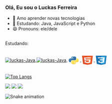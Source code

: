 ### Olá, Eu sou o Luckas Ferreira

- 💬 Amo aprender novas tecnologias
- 🌱 Estudando: Java, JavaScript e Python
- 😄 Pronouns: ele/dele

##
Estudando:
<div style="display: inline_block"><br>
            <a href="https://github.com/Luckas-Ferreira">
            <img align="center" alt="luckas-Java" height="30" width="40" src="https://cdn.jsdelivr.net/gh/devicons/devicon/icons/java/java-original.svg" />
            <img align="center" alt="luckas-Java" height="30" width="40" src="https://cdn.jsdelivr.net/gh/devicons/devicon/icons/javascript/javascript-original.svg" />
            <img align="center" alt="Luckas-Python" height="30" width="40" src="https://raw.githubusercontent.com/devicons/devicon/master/icons/python/python-original.svg">
            <img align="center" alt="Luckas-HTML" height="30" width="40" src="https://raw.githubusercontent.com/devicons/devicon/master/icons/html5/html5-original.svg">
            <img align="center" alt="Luckas-CSS" height="30" width="40" src="https://raw.githubusercontent.com/devicons/devicon/master/icons/css3/css3-original.svg">
            </a>
</div>

##
[![Top Langs](https://github-readme-stats.vercel.app/api/top-langs/?username=anuraghazra)](https://github.com/anuraghazra/github-readme-stats)
<div> 
  <a href="https://instagram.com/luckas_.ferreira" target="_blank"><img src="https://img.shields.io/badge/-Instagram-%23E4405F?style=for-the-badge&logo=instagram&logoColor=white" target="_blank"></a>
  <a href = "mailto:lucas.ferreira2@arapiraca.ufal.br"><img src="https://img.shields.io/badge/-Gmail-%23333?style=for-the-badge&logo=gmail&logoColor=white" target="_blank"></a>
  <a target"_blank" href="https://www.linkedin.com/in/luckas-ferreira-49a7a219b/" target="_blank"><img src="https://img.shields.io/badge/-LinkedIn-%230077B5?style=for-the-badge&logo=linkedin&logoColor=white" target="_blank"></a> 
 
  ![Snake animation](https://github.com/luckas-ferreira/luckas-ferreira/blob/output/github-contribution-grid-snake.svg)
</div>
